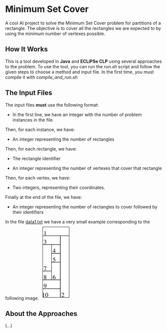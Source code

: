 # Minimum Set Cover

A cool AI project to solve the Minimum Set Cover problem for partitions of a rectangle.
The objective is to cover all the rectangles we are expected to by using the minimum number of vertexes possible.

## How It Works

This is a tool developed in **Java** and **ECLiPSe CLP** using several approaches to the problem. To use the tool, you can run the _run.sh_ script and follow the given steps to choose a method and input file. In the first time, you must compile it with _compile_and_run.sh_

## The Input Files

The input files **must** use the following format:

- In the first line, we have an integer with the number of problem instances in the file.

Then, for each instance, we have:

- An integer representing the number of rectangles

Then, for each rectangle, we have:

- The rectangle identifier

- An integer representing the number of vertexes that cover that rectangle

Then, for each vertex, we have:

- Two integers, representing their coordinates.

Finally at the end of the file, we have:

- An integer representing the number of rectangles to cover followed by their identifiers

In the file [data1.txt](./data1.txt) we have a very small example corresponding to the following image.
![data1.txt](.img/data1.png)

## About the Approaches

(...)
